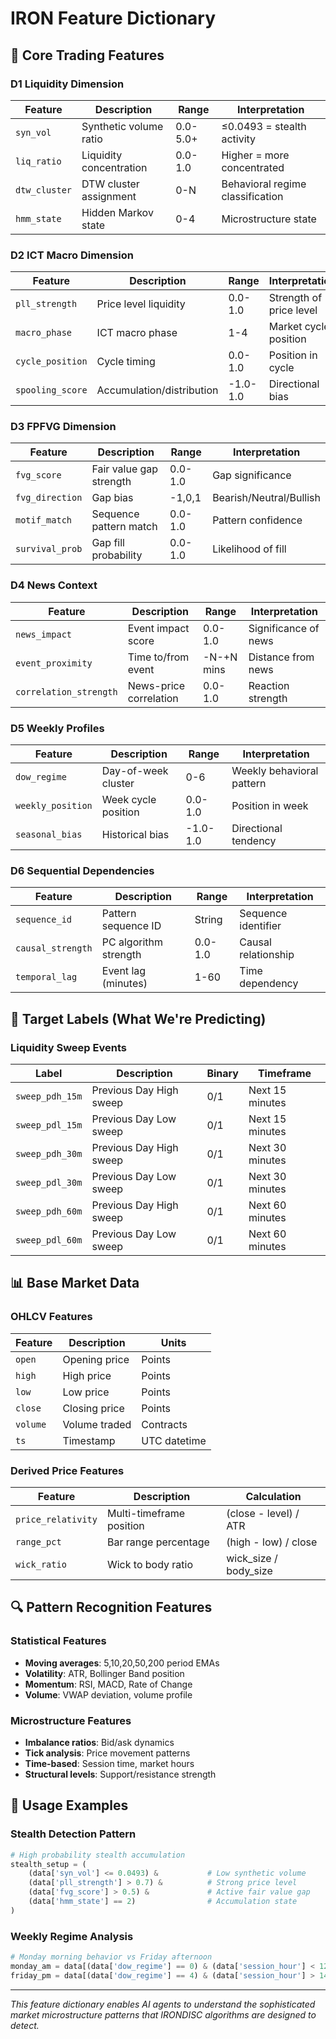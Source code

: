 # IRON Feature Dictionary

## 🎯 Core Trading Features

### D1 Liquidity Dimension
| Feature | Description | Range | Interpretation |
|---------|-------------|-------|----------------|
| `syn_vol` | Synthetic volume ratio | 0.0-5.0+ | ≤0.0493 = stealth activity |
| `liq_ratio` | Liquidity concentration | 0.0-1.0 | Higher = more concentrated |
| `dtw_cluster` | DTW cluster assignment | 0-N | Behavioral regime classification |
| `hmm_state` | Hidden Markov state | 0-4 | Microstructure state |

### D2 ICT Macro Dimension
| Feature | Description | Range | Interpretation |
|---------|-------------|-------|----------------|
| `pll_strength` | Price level liquidity | 0.0-1.0 | Strength of price level |
| `macro_phase` | ICT macro phase | 1-4 | Market cycle position |
| `cycle_position` | Cycle timing | 0.0-1.0 | Position in cycle |
| `spooling_score` | Accumulation/distribution | -1.0-1.0 | Directional bias |

### D3 FPFVG Dimension
| Feature | Description | Range | Interpretation |
|---------|-------------|-------|----------------|
| `fvg_score` | Fair value gap strength | 0.0-1.0 | Gap significance |
| `fvg_direction` | Gap bias | -1,0,1 | Bearish/Neutral/Bullish |
| `motif_match` | Sequence pattern match | 0.0-1.0 | Pattern confidence |
| `survival_prob` | Gap fill probability | 0.0-1.0 | Likelihood of fill |

### D4 News Context
| Feature | Description | Range | Interpretation |
|---------|-------------|-------|----------------|
| `news_impact` | Event impact score | 0.0-1.0 | Significance of news |
| `event_proximity` | Time to/from event | -N-+N mins | Distance from news |
| `correlation_strength` | News-price correlation | 0.0-1.0 | Reaction strength |

### D5 Weekly Profiles
| Feature | Description | Range | Interpretation |
|---------|-------------|-------|----------------|
| `dow_regime` | Day-of-week cluster | 0-6 | Weekly behavioral pattern |
| `weekly_position` | Week cycle position | 0.0-1.0 | Position in week |
| `seasonal_bias` | Historical bias | -1.0-1.0 | Directional tendency |

### D6 Sequential Dependencies
| Feature | Description | Range | Interpretation |
|---------|-------------|-------|----------------|
| `sequence_id` | Pattern sequence ID | String | Sequence identifier |
| `causal_strength` | PC algorithm strength | 0.0-1.0 | Causal relationship |
| `temporal_lag` | Event lag (minutes) | 1-60 | Time dependency |

## 🎯 Target Labels (What We're Predicting)

### Liquidity Sweep Events
| Label | Description | Binary | Timeframe |
|-------|-------------|--------|-----------|
| `sweep_pdh_15m` | Previous Day High sweep | 0/1 | Next 15 minutes |
| `sweep_pdl_15m` | Previous Day Low sweep | 0/1 | Next 15 minutes |
| `sweep_pdh_30m` | Previous Day High sweep | 0/1 | Next 30 minutes |
| `sweep_pdl_30m` | Previous Day Low sweep | 0/1 | Next 30 minutes |
| `sweep_pdh_60m` | Previous Day High sweep | 0/1 | Next 60 minutes |
| `sweep_pdl_60m` | Previous Day Low sweep | 0/1 | Next 60 minutes |

## 📊 Base Market Data

### OHLCV Features
| Feature | Description | Units |
|---------|-------------|-------|
| `open` | Opening price | Points |
| `high` | High price | Points |
| `low` | Low price | Points |
| `close` | Closing price | Points |
| `volume` | Volume traded | Contracts |
| `ts` | Timestamp | UTC datetime |

### Derived Price Features
| Feature | Description | Calculation |
|---------|-------------|-------------|
| `price_relativity` | Multi-timeframe position | (close - level) / ATR |
| `range_pct` | Bar range percentage | (high - low) / close |
| `wick_ratio` | Wick to body ratio | wick_size / body_size |

## 🔍 Pattern Recognition Features

### Statistical Features
- **Moving averages**: 5,10,20,50,200 period EMAs
- **Volatility**: ATR, Bollinger Band position
- **Momentum**: RSI, MACD, Rate of Change
- **Volume**: VWAP deviation, volume profile

### Microstructure Features
- **Imbalance ratios**: Bid/ask dynamics
- **Tick analysis**: Price movement patterns
- **Time-based**: Session time, market hours
- **Structural levels**: Support/resistance strength

## 🎲 Usage Examples

### Stealth Detection Pattern
```python
# High probability stealth accumulation
stealth_setup = (
    (data['syn_vol'] <= 0.0493) &           # Low synthetic volume
    (data['pll_strength'] > 0.7) &          # Strong price level
    (data['fvg_score'] > 0.5) &             # Active fair value gap
    (data['hmm_state'] == 2)                # Accumulation state
)
```

### Weekly Regime Analysis
```python
# Monday morning behavior vs Friday afternoon
monday_am = data[(data['dow_regime'] == 0) & (data['session_hour'] < 12)]
friday_pm = data[(data['dow_regime'] == 4) & (data['session_hour'] > 14)]
```

---

*This feature dictionary enables AI agents to understand the sophisticated market microstructure patterns that IRONDISC algorithms are designed to detect.*